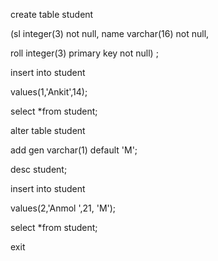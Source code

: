 create table student

(sl integer(3) not null, name varchar(16) not null,

roll integer(3) primary key not null) ;

insert into student 

values(1,'Ankit',14);

select *from student;

alter table student

add gen varchar(1) default 'M';

desc student;

insert into student 

values(2,'Anmol ',21, 'M');

select *from student;

exit